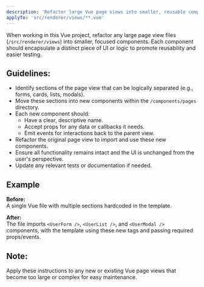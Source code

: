 ```yaml
---
description: 'Refactor large Vue page views into smaller, reusable components for better modularity and maintainability.'
applyTo: 'src/renderer/views/**.vue'
---
```


When working in this Vue project, refactor any large page view files (`/src/renderer/views`) into smaller, focused components. Each component should encapsulate a distinct piece of UI or logic to promote reusability and easier testing.

## Guidelines:

- Identify sections of the page view that can be logically separated (e.g., forms, cards, lists, modals).
- Move these sections into new components within the `/components/pages` directory.
- Each new component should:
  - Have a clear, descriptive name.
  - Accept props for any data or callbacks it needs.
  - Emit events for interactions back to the parent view.
- Refactor the original page view to import and use these new components.
- Ensure all functionality remains intact and the UI is unchanged from the user's perspective.
- Update any relevant tests or documentation if needed.

## Example

**Before:**  
A single Vue file with multiple sections hardcoded in the template.

**After:**  
The file imports `<UserForm />`, `<UserList />`, and `<UserModal />` components, with the template using these new tags and passing required props/events.

## Note:

Apply these instructions to any new or existing Vue page views that become too large or complex for easy maintenance.
